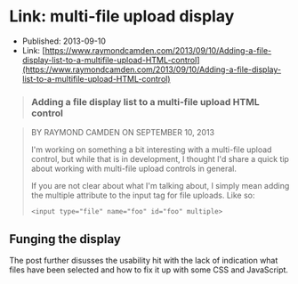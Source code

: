 # Link: multi-file upload display

* Published: 2013-09-10
* Link: [https://www.raymondcamden.com/2013/09/10/Adding-a-file-display-list-to-a-multifile-upload-HTML-control](https://www.raymondcamden.com/2013/09/10/Adding-a-file-display-list-to-a-multifile-upload-HTML-control)

> ### Adding a file display list to a multi-file upload HTML control

> BY RAYMOND CAMDEN ON SEPTEMBER 10, 2013 
>
> I'm working on something a bit interesting with a multi-file upload control, but while that is in development, I thought I'd share a quick tip about working with multi-file upload controls in general.
>
> If you are not clear about what I'm talking about, I simply mean adding the multiple attribute to the input tag for file uploads. Like so:
>
> ```text
> <input type="file" name="foo" id="foo" multiple>
> ```

## Funging the display

The post further disusses the usability hit with the lack of indication what files have been selected and how to fix it up with some CSS and JavaScript.

